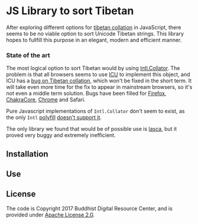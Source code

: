# JS Library to sort Tibetan

After exploring different options for [tibetan collation](https://github.com/eroux/tibetan-collation) in JavaScript, there seems to be no viable option to sort Unicode Tibetan strings. This library hopes to fullfill this purpose in an elegant, modern and efficient manner.

### State of the art

The most logical option to sort Tibetan would by using [Intl.Collator](https://developer.mozilla.org/en-US/docs/Web/JavaScript/Reference/Global_Objects/Collator). The problem is that all browsers seems to use [ICU](http://site.icu-project.org/) to implement this object, and ICU has a [bug on Tibetan collation](http://bugs.icu-project.org/trac/ticket/13224), which won't be fixed in the short term. It will take even more time for the fix to appear in mainstream browsers, so it's not even a middle term solution. Bugs have been filled for [Firefox](https://bugzilla.mozilla.org/show_bug.cgi?id=1370185), [ChakraCore](https://github.com/Microsoft/ChakraCore/issues/3175), [Chrome](https://bugs.chromium.org/p/chromium/issues/detail?id=729508) and Safari.

Pure Javascript implementations of `Intl.Collator` don't seem to exist, as the only `Intl` [polyfill](https://github.com/andyearnshaw/Intl.js/) [doesn't support it](https://github.com/andyearnshaw/Intl.js/#what-about-intlcollator).

The only library we found that would be of possible use is [lasca](https://github.com/atomgomba/lasca), but it proved very buggy and extremely inefficient.

## Installation

## Use

## License

The code is Copyright 2017 Buddhist Digital Resource Center, and is provided under [Apache License 2.0](LICENSE).
